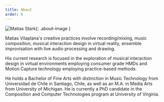 ```yaml
---
title: About
order: 6
---
```


![Matias Stark](images/matiasvilaplana.jpg){: .about-image }

Matias Vilaplana's creative practices involve recording/mixing, music composition, musical interaction design in virtual reality, ensemble improvisation with live  audio processing and drawing.
              
His current research is focused in the exploration of musical interaction design in virtual environments employing consumer grade HMDs and Motion Capture technology employing practice-based methods.

He holds a Bachelor of Fine Arts with distinction in Music Technology from Universidad de Chile in Santiago, Chile, as well as an M.A. in Media Arts from University of Michigan. He is currently a PhD candidate in the Composition and Computer Technologies program at University of Virginia.